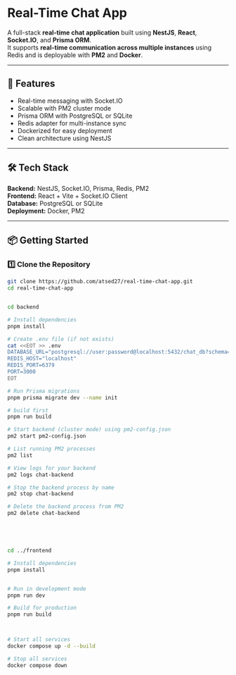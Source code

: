 # Real-Time Chat App

A full-stack **real-time chat application** built using **NestJS**, **React**, **Socket.IO**, and **Prisma ORM**.  
It supports **real-time communication across multiple instances** using Redis and is deployable with **PM2** and **Docker**.

---

## 🚀 Features

- Real-time messaging with Socket.IO  
- Scalable with PM2 cluster mode  
- Prisma ORM with PostgreSQL or SQLite  
- Redis adapter for multi-instance sync  
- Dockerized for easy deployment  
- Clean architecture using NestJS  

---

## 🛠️ Tech Stack

**Backend:** NestJS, Socket.IO, Prisma, Redis, PM2  
**Frontend:** React + Vite + Socket.IO Client  
**Database:** PostgreSQL or SQLite  
**Deployment:** Docker, PM2  

---

## 📦 Getting Started

### 1️⃣ Clone the Repository

```bash
git clone https://github.com/atsed27/real-time-chat-app.git
cd real-time-chat-app


cd backend

# Install dependencies
pnpm install

# Create .env file (if not exists)
cat <<EOT >> .env
DATABASE_URL="postgresql://user:password@localhost:5432/chat_db?schema=public"
REDIS_HOST="localhost"
REDIS_PORT=6379
PORT=3000
EOT

# Run Prisma migrations
pnpm prisma migrate dev --name init

# build first
pnpm run build

# Start backend (cluster mode) using pm2-config.json
pm2 start pm2-config.json

# List running PM2 processes
pm2 list

# View logs for your backend
pm2 logs chat-backend

# Stop the backend process by name
pm2 stop chat-backend

# Delete the backend process from PM2
pm2 delete chat-backend





cd ../frontend

# Install dependencies
pnpm install


# Run in development mode
pnpm run dev

# Build for production
pnpm run build



# Start all services
docker compose up -d --build

# Stop all services
docker compose down
